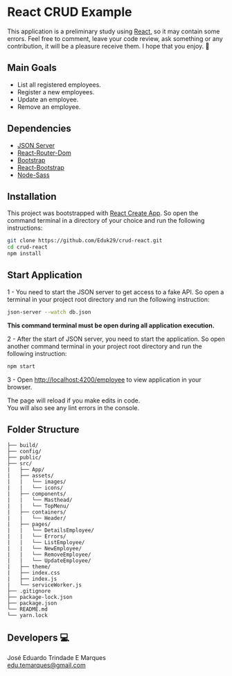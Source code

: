 # React CRUD Example

This application is a preliminary study using [React](https://reactjs.org/), so it may contain some errors. Feel free to comment, leave your code review, ask something or any contribution, it will be a pleasure receive them. I hope that you enjoy. :metal:

## Main Goals
- List all registered employees.
- Register a new employees.
- Update an employee.
- Remove an employee.

## Dependencies
- [JSON Server](https://github.com/typicode/json-server)
- [React-Router-Dom](https://github.com/ReactTraining/react-router/tree/master/packages/react-router-dom)
- [Bootstrap](https://getbootstrap.com/)
- [React-Bootstrap](https://react-bootstrap.github.io/)
- [Node-Sass](https://github.com/sass/node-sass)

## Installation
This project was bootstrapped with [React Create App](https://github.com/facebook/create-react-app). So open the command terminal in a directory of your choice and run the following instructions: 
```bash
git clone https://github.com/Eduk29/crud-react.git
cd crud-react
npm install
```

## Start Application

1 - You need to start the JSON server to get access to a fake API. So open a terminal in your project root directory and run the following instruction:
```bash 
json-server --watch db.json
```
**This command terminal must be open during all application execution.**

2 - After the start of JSON server, you need to start the application. So open another command terminal in your project root directory and run the following instruction:
```bash
npm start
```
3 - Open [http://localhost:4200/employee](http://localhost:4200/employee) to view application in your browser.

The page will reload if you make edits in code.  
You will also see any lint errors in the console.

## Folder Structure
    ├── build/
    ├── config/
    ├── public/
    ├── src/
    |   ├── App/
    |   ├── assets/
    |   |   └── images/
    |   |   └── icons/
    |   ├── components/
    |   |   └── Masthead/
    |   |   └── TopMenu/
    |   ├── containers/
    |   |   └── Header/
    |   ├── pages/
    |   |   └── DetailsEmployee/
    |   |   └── Errors/
    |   |   └── ListEmployee/
    |   |   └── NewEmployee/
    |   |   └── RemoveEmployee/
    |   |   └── UpdateEmployee/
    |   ├── theme/
    |   ├── index.css
    |   ├── index.js
    |   └── serviceWorker.js
    ├── .gitignore
    ├── package-lock.json
    ├── package.json
    └── README.md
    └── yarn.lock

## Developers :computer:

José Eduardo Trindade E Marques  
edu.temarques@gmail.com

